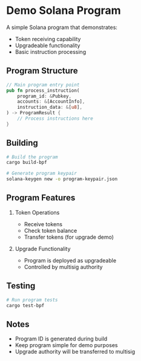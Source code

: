 # Demo Solana Program

A simple Solana program that demonstrates:
- Token receiving capability
- Upgradeable functionality
- Basic instruction processing

## Program Structure

```rust
// Main program entry point
pub fn process_instruction(
    program_id: &Pubkey,
    accounts: &[AccountInfo],
    instruction_data: &[u8],
) -> ProgramResult {
    // Process instructions here
}
```

## Building

```bash
# Build the program
cargo build-bpf

# Generate program keypair
solana-keygen new -o program-keypair.json
```

## Program Features

1. Token Operations
   - Receive tokens
   - Check token balance
   - Transfer tokens (for upgrade demo)

2. Upgrade Functionality
   - Program is deployed as upgradeable
   - Controlled by multisig authority

## Testing

```bash
# Run program tests
cargo test-bpf
```

## Notes

- Program ID is generated during build
- Keep program simple for demo purposes
- Upgrade authority will be transferred to multisig 